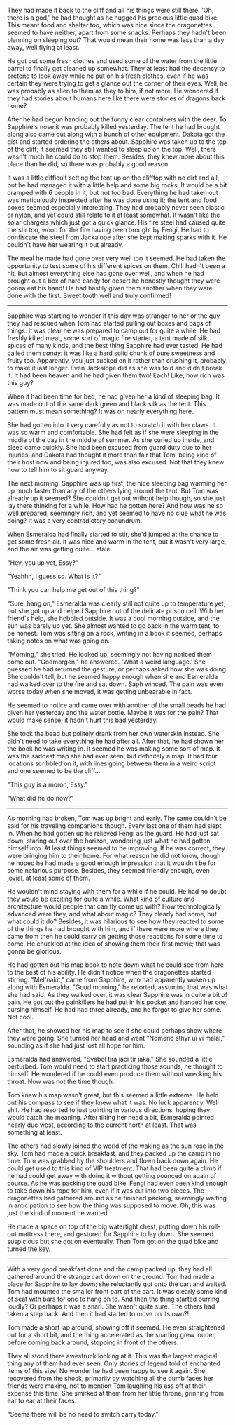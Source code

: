 

They had made it back to the cliff and all his things were still there. 'Oh, there is a god,' he had thought as he hugged his precious little quad bike. This meant food and shelter too, which was nice since the dragonettes seemed to have neither, apart from some snacks. Perhaps they hadn't been planning on sleeping out? That would mean their home was less than a day away, well flying at least.

He got out some fresh clothes and used some of the water from the little barrel to finally get cleaned up somewhat. They at least had the decency to pretend to look away while he put on his fresh clothes, even if he was certain they were trying to get a glance out the corner of their eyes. Well, he was probably as alien to them as they to him, if not more. He wondered if they had stories about humans here like there were stories of dragons back home?

After he had begun handing out the funny clear containers with the deer. To Sapphire's nose it was probably killed yesterday. The tent he had brought along also came out along with a bunch of other equipment. Dakota got the gist and started ordering the others about. Sapphire was taken up to the top of the cliff; it seemed they still wanted to sleep up on the top. Well, there wasn't much he could do to stop them. Besides, they knew more about this place than he did, so there was probably a good reason.

It was a little difficult setting the tent up on the clifftop with no dirt and all, but he had managed it with a little help and some big rocks. It would be a bit cramped with 6 people in it, but not too bad. Everything he had taken out was meticulously inspected after he was done using it; the tent and food boxes seemed especially interesting. They had probably never seen plastic or nylon, and yet could still relate to it at least somewhat. It wasn't like the solar chargers which just got a quick glance. His fire steel had caused quite the stir too, wood for the fire having been brought by Fengi. He had to confiscate the steel from Jackalope after she kept making sparks with it. He couldn't have her wearing it out already.

The meal he made had gone over very well too it seemed. He had taken the opportunity to test some of his different spices on them. Chili hadn't been a hit, but almost everything else had gone over well, and when he had brought out a box of hard candy for desert he honestly thought they were gonna eat his hand! He had hastily given them another when they were done with the first. Sweet tooth well and truly confirmed!

***

Sapphire was starting to wonder if this day was stranger to her or the guy they had rescued when Tom had started pulling out boxes and bags of things. It was clear he was prepared to camp out for quite a while. He had freshly killed meat, some sort of magic fire starter, a tent made of silk, spices of many kinds, and the best thing Sapphire had ever tasted. He had called them *candy*: it was like a hard solid chunk of pure sweetness and fruity too. Apparently, you just sucked on it rather than crushing it, probably to make it last longer. Even Jackalope did as she was told and didn't break it. It had been heaven and he had given them two! Each! Like, how rich was this guy?

When it had been time for bed, he had given her a kind of sleeping bag. It was made out of the same dark green and black silk as the tent. This pattern must mean something? It was on nearly everything here.

She had gotten into it very carefully as not to scratch it with her claws. It was so warm and comfortable. She had felt as if she were sleeping in the middle of the day in the middle of summer. As she curled up inside, and sleep came quickly. She had been excused from guard duty due to her injuries, and Dakota had thought it more than fair that Tom, being kind of their host now and being injured too, was also excused. Not that they knew how to tell him to sit guard anyway.

The next morning, Sapphire was up first, the nice sleeping bag warming her up much faster than any of the others lying around the tent. But Tom was already up it seemed? She couldn't get out without help though, so she just lay there thinking for a while. How had he gotten here? And how was he so well prepared, seemingly rich, and yet seemed to have no clue what he was doing? It was a very contradictory conundrum.

When Esmeralda had finally started to stir, she'd jumped at the chance to get some fresh air. It was nice and warm in the tent, but it wasn't very large, and the air was getting quite… stale.

"Hey, you up yet, Essy?"

"Yeahhh, I guess so. What is it?"

"Think you can help me get out of this thing?"

"Sure, hang on," Esmeralda was clearly still not quite up to temperature yet, but she got up and helped Sapphire out of the delicate prison cell. With her friend's help, she hobbled outside. It was a cool morning outside, and the sun was barely up yet. She almost wanted to go back in the warm tent, to be honest. Tom was sitting on a rock, writing in a book it seemed, perhaps taking notes on what was going on.

"Morning," she tried. He looked up, seemingly not having noticed them come out. "Godmorgen," he answered. 'What a weird language.' She guessed he had returned the gesture, or perhaps asked how she was doing. She couldn't tell, but he seemed happy enough when she and Esmeralda had walked over to the fire and sat down. Saph winced. The pain was even worse today when she moved, it was getting unbearable in fact.

He seemed to notice and came over with another of the small beads he had given her yesterday and the water bottle. Maybe it was for the pain? That would make sense; it hadn't hurt this bad yesterday.

She took the bead but politely drank from her own waterskin instead. She didn't need to take everything he had after all. After that, he had shown her the book he was writing in. It seemed he was making some sort of map. It was the saddest map she had ever seen, but definitely a map. It had four locations scribbled on it, with lines going between them in a weird script and one seemed to be the cliff…

"This guy is a moron, Essy."

"What did he do now?"

***

As morning had broken, Tom was up bright and early. The same couldn't be said for his traveling companions though. Every last one of them had slept in. When he had gotten up he relieved Fengi as the guard. He had just sat down, staring out over the horizon, wondering just what he had gotten himself into. At least things seemed to be improving. If he was correct, they were bringing him to their home. For what reason he did not know, though he hoped he had made a good enough impression that it wouldn't be for some nefarious purpose. Besides, they seemed friendly enough, even jovial, at least some of them.

He wouldn't mind staying with them for a while if he could. He had no doubt they would be exciting for quite a while. What kind of culture and architecture would people that can fly come up with? How technologically advanced were they, and what about magic? They clearly had some, but what could it do? Besides, it was hilarious to see how they reacted to some of the things he had brought with him, and if there were more where they came from then he could carry on getting those reactions for some time to come. He chuckled at the idea of showing them their first movie; that was gonna be glorious.

He had gotten out his map book to note down what he could see from here to the best of his ability. He didn't notice when the dragonettes started stirring.  "Mel'nakit," came from Sapphire, who had apparently woken up along with Esmeralda. "Good morning," he retorted, assuming that was what she had said. As they walked over, it was clear Sapphire was in quite a bit of pain. He got out the painkillers he had put in his pocket and handed her one, cursing himself. He had had three already, and he forgot to give her some. Not cool.

After that, he showed her his map to see if she could perhaps show where they were going. She turned her head and went "Nomeno sthyr ui vi malai," sounding as if she had just lost all hope for him.

Esmeralda had answered, "Svabol tira jaci tir jaka." She sounded a little perturbed. Tom would need to start practicing those sounds, he thought to himself. He wondered if he could even produce them without wrecking his throat. Now was not the time though.

Tom knew his map wasn't great, but this seemed a little extreme. He held out his compass to see if they knew what it was. No luck apparently. Well shit. He had resorted to just pointing in various directions, hoping they would catch the meaning. After tilting her head a bit, Esmeralda pointed nearly due west, according to the current north at least. That was something at least.

The others had slowly joined the world of the waking as the sun rose in the sky. Tom had made a quick breakfast, and they packed up the camp in no time. Tom was grabbed by the shoulders and flown back down again. He could get used to this kind of VIP treatment. That had been quite a climb if he had could get away with doing it without getting pounced on again of course. As he was packing the quad bike, Fengi had even been kind enough to take down his rope for him, even if it was cut into two pieces. The dragonettes had gathered around as he finished packing, seemingly waiting in anticipation to see how the thing was supposed to move. Oh, this was just the kind of moment he wanted.

He made a space on top of the big watertight chest, putting down his roll-out mattress there, and gestured for Sapphire to lay down. She seemed suspicious but she got on eventually. Then Tom got on the quad bike and turned the key.

***

With a very good breakfast done and the camp packed up, they had all gathered around the strange cart down on the ground. Tom had made a place for Sapphire to lay down; she reluctantly got onto the cart and waited. Tom had mounted the smaller front part of the cart. It was clearly some kind of seat with bars for one to hang on to. And then the thing started purring loudly? Or perhaps it was a snarl. She wasn't quite sure. The others had taken a step back. And then it had started to move on its own?!

Tom made a short lap around, showing off it seemed. He even straightened out for a short bit, and the thing accelerated as the snarling grew louder, before coming back around, stopping in front of the others.

They all stood there awestruck looking at it. This was the largest magical thing any of them had ever seen. Only stories of legend told of enchanted items of this size! No wonder he had been happy to see it again. She recovered from the shock, primarily by watching all the dumb faces her friends were making, not to mention Tom laughing his ass off at their expense this time. She smirked at them from her little throne, grinning from ear to ear at their faces.

"Seems there will be no need to switch carry today."